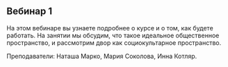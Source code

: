 ## Вебинар 1

На этом вебинаре вы узнаете подробнее о курсе и о том, как будете работать. На занятии мы обсудим, что такое идеальное общественное пространство, и рассмотрим двор как социокультарное пространство.

Преподаватели: Наташа Марко, Мария Соколова, Инна Котляр.